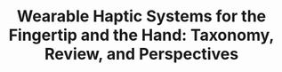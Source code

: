 ---
title: 'Wearable Haptic Systems for the Fingertip and the Hand: Taxonomy, Review, and Perspectives'
authors: 'Claudio Pacchierotti, Stephen Sinclair, Massimiliano Solazzi, Antonio Frisoli, Vincent Hayward, Domenico Prattichizzo'
venue: 'IEEE Transactions on Haptics, Volume: 10 Issue: 4'
doi: '10.1109/TOH.2017.2689006'
reason: 'A quick lens to learn finger-worn haptic devices.'
picked_by: 'Huaishu'
---